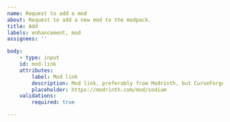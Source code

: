 ```yaml
---
name: Request to add a mod
about: Request to add a new mod to the modpack.
title: Add
labels: enhancement, mod
assignees: ''

body:
	- type: input
	id: mod-link
	attributes:
		label: Mod link
		description: Mod link, preferably from Modrinth, but CurseForge is allowed if there's no Modrinth version.
		placeholder: https://modrinth.com/mod/sodium
	validations:
		required: true

---
```

